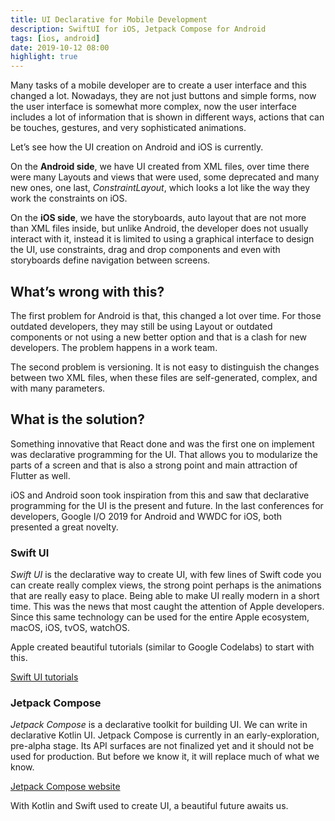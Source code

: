 ```yaml
---
title: UI Declarative for Mobile Development
description: SwiftUI for iOS, Jetpack Compose for Android
tags: [ios, android]
date: 2019-10-12 08:00
highlight: true
---
```


Many tasks of a mobile developer are to create a user interface and this changed a lot. Nowadays, they are not just buttons and simple forms, now the user interface is somewhat more complex, now the user interface includes a lot of information that is shown in different ways, actions that can be touches, gestures, and very sophisticated animations.

Let’s see how the UI creation on Android and iOS is currently.

On the __Android side__, we have UI created from XML files, over time there were many Layouts and views that were used, some deprecated and many new ones, one last, _ConstraintLayout_, which looks a lot like the way they work the constraints on iOS.

On the __iOS side__, we have the storyboards, auto layout that are not more than XML files inside, but unlike Android, the developer does not usually interact with it, instead it is limited to using a graphical interface to design the UI, use constraints, drag and drop components and even with storyboards define navigation between screens. 

## What’s wrong with this?

The first problem for Android is that, this changed a lot over time. For those outdated developers, they may still be using Layout or outdated components or not using a new better option and that is a clash for new developers. The problem happens in a work team.

The second problem is versioning. It is not easy to distinguish the changes between two XML files, when these files are self-generated, complex, and with many parameters.

## What is the solution?

Something innovative that React done and was the first one on implement was declarative programming for the UI. That allows you to modularize the parts of a screen and that is also a strong point and main attraction of Flutter as well.

iOS and Android soon took inspiration from this and saw that declarative programming for the UI is the present and future. In the last conferences for developers, Google I/O 2019 for Android and WWDC for iOS, both presented a great novelty. 

### Swift UI

_Swift UI_ is the declarative way to create UI, with few lines of Swift code you can create really complex views, the strong point perhaps is the animations that are really easy to place. Being able to make UI really modern in a short time. This was the news that most caught the attention of Apple developers. Since this same technology can be used for the entire Apple ecosystem, macOS, iOS, tvOS, watchOS.

Apple created beautiful tutorials (similar to Google Codelabs) to start with this.

[Swift UI tutorials](https://developer.apple.com/tutorials/swiftui/)

### Jetpack Compose

_Jetpack Compose_ is a declarative toolkit for building UI. We can write in declarative Kotlin UI. Jetpack Compose is currently in an early-exploration, pre-alpha stage. Its API surfaces are not finalized yet and it should not be used for production. But before we know it, it will replace much of what we know. 

[Jetpack Compose website](https://developer.android.com/jetpack/compose)

With Kotlin and Swift used to create UI, a beautiful future awaits us.

